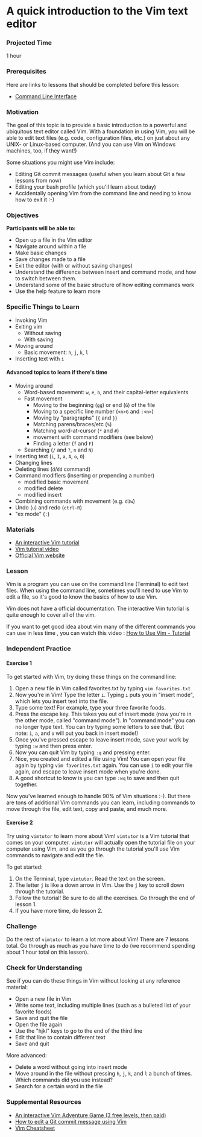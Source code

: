 # A quick introduction to the Vim text editor

### Projected Time
1 hour

### Prerequisites

Here are links to lessons that should be completed before this lesson:
- [Command Line Interface](./command-line-interface.md)

### Motivation

The goal of this topic is to provide a basic introduction to a powerful and ubiquitous text editor called Vim.  With a foundation in using Vim, you will be able to edit text files (e.g. code, configuration files, etc.) on just about any UNIX- or Linux-based computer. (And you can use Vim on Windows machines, too, if they want!)

Some situations you might use Vim include:
- Editing Git commit messages (useful when you learn about Git a few lessons from now)
- Editing your bash profile (which you'll learn about today)
- Accidentally opening Vim from the command line and needing to know how to exit it :-)

### Objectives

**Participants will be able to:**

- Open up a file in the Vim editor
- Navigate around within a file
- Make basic changes
- Save changes made to a file
- Exit the editor (with or without saving changes)
- Understand the difference between insert and command mode, and how to switch between them.
- Understand some of the basic structure of how editing commands work
- Use the help feature to learn more

### Specific Things to Learn

- Invoking Vim
- Exiting vim
    - Without saving
    - With saving
- Moving around
    - Basic movement: `h`, `j`, `k`, `l`
- Inserting text with `i`

#### Advanced topics to learn if there's time
- Moving around
    - Word-based movement: `w`, `e`, `b`, and their capital-letter
      equivalents
    - Fast movement
        - Moving to the beginning (`gg`) or end (`G`) of the file
        - Moving to a specific line number (`<n>G` and `:<n>`)
        - Moving by "paragraphs" (`{` and `}`)
        - Matching parens/braces/etc (`%`)
        - Matching word-at-cursor (`*` and `#`)
        - movement with command modifiers (see below)
        - Finding a letter (`f` and `F`)
    - Searching (`/` and `?`, `n` and `N`)
- Inserting text (`i`, `I`, `a`, `A`, `o`, `O`)
- Changing lines
- Deleting lines (`d`/`dd` command)
- Command modifiers (inserting or prepending a number)
    - modified basic movement
    - modified delete
    - modified insert
- Combining commands with movement (e.g. `d3w`)
- Undo (`u`) and redo (`ctrl-R`)
- "ex mode" (`:`)

### Materials

- [An interactive Vim tutorial](https://www.openvim.com/)
- [Vim tutorial video](https://www.youtube.com/watch?v=g-XsXEsd6xA)
- [Official Vim website](https://www.vim.org/)


### Lesson

Vim is a program you can use on the command line (Terminal) to edit text files. When using the command line, sometimes you'll need to use Vim to edit a file, so it's good to know the basics of how to use Vim.

Vim does not have a official documentation. 
The interactive Vim tutorial is quite enough to cover all of the vim.

If you want to get good idea about vim many of the different commands you can use in less time , you can watch this video : [How to Use Vim - Tutorial](https://www.youtube.com/watch?v=g-XsXEsd6xA)

### Independent Practice

#### Exercise 1

To get started with Vim, try doing these things on the command line:
1. Open a new file in Vim called favorites.txt by typing `vim favorites.txt`
2. Now you're in Vim! Type the letter `i`. Typing `i` puts you in "insert mode", which lets you insert text into the file.
3. Type some text! For example, type your three favorite foods.
4. Press the escape key. This takes you out of insert mode (now you're in the other mode, called "command mode"). In "command mode" you can no longer type text. You can try typing some letters to see that. (But note: `i`, `a`, and `o` will put you back in insert mode!)
5. Once you've pressed escape to leave insert mode, save your work by typing `:w` and then press enter.
6. Now you can quit Vim by typing `:q` and pressing enter.
7. Nice, you created and edited a file using Vim! You can open your file again by typing `vim favorites.txt` again. You can use `i` to edit your file again, and escape to leave insert mode when you're done.
8. A good shortcut to know is you can type `:wq` to save and then quit together.

Now you've learned enough to handle 90% of Vim situations :-). But there are tons of additional Vim commands you can learn, including commands to move through the file, edit text, copy and paste, and much more.

#### Exercise 2

Try using `vimtutor` to learn more about Vim! `vimtutor` is a Vim tutorial that comes on your computer. `vimtutor` will actually open the tutorial file on your computer using Vim, and as you go through the tutorial you'll use Vim commands to navigate and edit the file.

To get started:
1. On the Terminal, type `vimtutor`. Read the text on the screen.
2. The letter `j` is like a down arrow in Vim. Use the `j` key to scroll down through the tutorial.
3. Follow the tutorial! Be sure to do all the exercises. Go through the end of lesson 1. 
4. If you have more time, do lesson 2.


### Challenge

Do the rest of `vimtutor` to learn a lot more about Vim! There are 7 lessons total. Go through as much as you have time to do (we recommend spending about 1 hour total on this lesson).


### Check for Understanding

See if you can do these things in Vim without looking at any reference material:
- Open a new file in Vim
- Write some text, including multiple lines (such as a bulleted list of your favorite foods)
- Save and quit the file
- Open the file again
- Use the "hjkl" keys to go to the end of the third line
- Edit that line to contain different text
- Save and quit

More advanced:
- Delete a word without going into insert mode
- Move around in the file without pressing `h`, `j`, `k`, and `l` a bunch of times. Which commands did you use instead?
- Search for a certain word in the file


### Supplemental Resources

- [An interactive Vim Adventure Game (3 free levels, then
  paid)](https://vim-adventures.com/)
- [How to edit a Git commit message using Vim](https://code.likeagirl.io/help-i-was-using-git-to-commit-some-code-and-now-the-window-has-changed-and-i-dont-know-what-s-9348a27e145b)
- [Vim Cheatsheet](https://devhints.io/vim)


